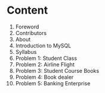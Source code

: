 # Content

1. Foreword
2. Contributors
3. About
4. Introduction to MySQL
5. Syllabus
6. Problem 1: Student Class
7. Problem 2: Airline Flight
8. Problem 3: Student Course Books
9. Problem 4: Book dealer
10. Problem 5: Banking Enterprise
